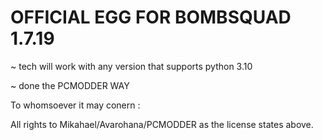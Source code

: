 # OFFICIAL EGG FOR BOMBSQUAD 1.7.19

 ~ tech will work with any version that supports python 3.10
 
 ~ done the PCMODDER WAY

To whomsoever it may conern : 

 All rights to Mikahael/Avarohana/PCMODDER as the license states above.
